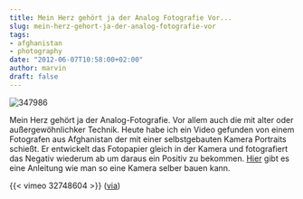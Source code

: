 ```yaml
---
title: Mein Herz gehört ja der Analog Fotografie Vor...
slug: mein-herz-gehort-ja-der-analog-fotografie-vor
tags:
- afghanistan
- photography
date: "2012-06-07T10:58:00+02:00"
author: marvin
draft: false
---
```

![347986](/images/347986.png)

Mein Herz gehört ja der Analog-Fotografie. Vor allem auch die mit alter
oder außergewöhnlichker Technik. Heute habe ich ein Video gefunden von
einem Fotografen aus Afghanistan der mit einer selbstgebauten Kamera
Portraits schießt. Er entwickelt das Fotopapier gleich in der Kamera und
fotografiert das Negativ wiederum ab um daraus ein Positiv zu bekommen.
[Hier](http://www.afghanboxcamera.com/abcp_camera_howtobuild.htm) gibt
es eine Anleitung wie man so eine Kamera selber bauen kann.

{{< vimeo 32748604   >}}
([via](http://fstoppers.com/bts-video-how-to-use-an-afghan-box-camera))